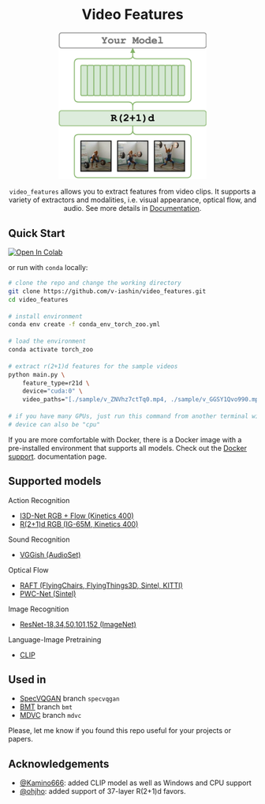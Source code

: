 
<div align="center">

# Video Features

<img  src="https://github.com/v-iashin/v-iashin.github.io/raw/master/images/video_features/vid_feats.gif" width="300" />

`video_features` allows you to extract features from video clips.
It supports a variety of extractors and modalities,
i.e. visual appearance, optical flow, and audio.
See more details in [Documentation](https://v-iashin.github.io/video_features/).
</div>

## Quick Start

[![Open In Colab](https://colab.research.google.com/assets/colab-badge.svg)](https://colab.research.google.com/drive/1csJgkVQ3E2qOyVlcOM-ACHGgPBBKwE2Y?usp=sharing)

or run with `conda` locally:
```bash
# clone the repo and change the working directory
git clone https://github.com/v-iashin/video_features.git
cd video_features

# install environment
conda env create -f conda_env_torch_zoo.yml

# load the environment
conda activate torch_zoo

# extract r(2+1)d features for the sample videos
python main.py \
    feature_type=r21d \
    device="cuda:0" \
    video_paths="[./sample/v_ZNVhz7ctTq0.mp4, ./sample/v_GGSY1Qvo990.mp4]"

# if you have many GPUs, just run this command from another terminal with another device
# device can also be "cpu"
```

If you are more comfortable with Docker, there is a
Docker image with a pre-installed environment that supports all models.
Check out the
[Docker support](https://v-iashin.github.io/video_features/meta/docker).
documentation page.

## Supported models

Action Recognition

- [I3D-Net RGB + Flow (Kinetics 400)](https://v-iashin.github.io/video_features/models/i3d)
- [R(2+1)d RGB (IG-65M, Kinetics 400)](https://v-iashin.github.io/video_features/models/r21d)

Sound Recognition

- [VGGish (AudioSet)](https://v-iashin.github.io/video_features/models/vggish)

Optical Flow

- [RAFT (FlyingChairs, FlyingThings3D, Sintel, KITTI)](https://v-iashin.github.io/video_features/models/raft)
- [PWC-Net (Sintel)](https://v-iashin.github.io/video_features/models/pwc)

Image Recognition

- [ResNet-18,34,50,101,152 (ImageNet)](https://v-iashin.github.io/video_features/models/resnet)

Language-Image Pretraining

- [CLIP](https://v-iashin.github.io/video_features/models/clip)

## Used in

* [SpecVQGAN](https://arxiv.org/abs/2110.08791) branch `specvqgan`
* [BMT](https://arxiv.org/abs/2005.08271) branch `bmt`
* [MDVC](https://arxiv.org/abs/2003.07758) branch `mdvc`

Please, let me know if you found this repo useful for your projects or papers.

## Acknowledgements

- [@Kamino666](https://github.com/Kamino666): added CLIP model as well as Windows and CPU support
- [@ohjho](https://github.com/ohjho): added support of 37-layer R(2+1)d favors.
